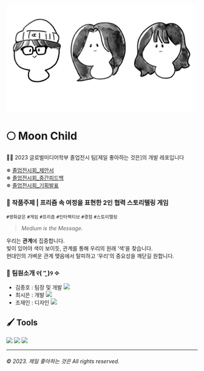 ![TeamImage](resource/team.jpeg)

# 🌕 Moon Child   
👋🏻 2023 글로벌미디어학부 졸업전시 팀[제일 좋아하는 것은]의 <MoonChild> 개발 레포입니다   


✵ [졸업전시회_제안서](resource/%EC%A1%B8%EC%97%85%EC%A0%84%EC%8B%9C%ED%9A%8C_%EC%A0%9C%EC%95%88%EC%84%9C_%ED%8C%80_%EC%A0%9C%EC%A2%8B%EC%9D%80.pdf졸업전시회_제안서_팀_제좋은.png)   
✵ [졸업전시회_중간피드백](resource/%EC%A0%9C%EC%9D%BC%EC%A2%8B%EC%95%84%ED%95%98%EB%8A%94%EA%B2%83%EC%9D%80_%ED%94%BC%EB%93%9C%EB%B0%B1%ED%96%89%EC%82%AC_%EC%9E%90%EB%A3%8C.pdf)   
✵ [졸업전시회_기획발표](resource/%EA%B8%B0%ED%9A%8D%EB%B0%9C%ED%91%9C_%EC%A0%9C%EC%A2%8B%EC%9D%80_%EC%B5%9C%EC%A2%85.pdf)


### 🌈 <b>작품주제</b> |  프리즘 속 여정을 표현한 2인 협력 스토리텔링 게임    
`#영화같은` `#게임` `#프리즘` `#인터랙티브` `#경험` `#스토리텔링`

> <i>Medium is the Message.</i> 

우리는 <b>관계</b>에 집중합니다.   
빛이 있어야 색이 보이듯, 관계를 통해 우리의 원래 ‘색’을 찾습니다.   
현대인의 가벼운 관계 맺음에서 탈피하고 ‘우리’의 중요성을 깨닫길 원합니다.

### 👥 <b>팀원소개 ୧( “̮ )୨ ✧</b>

- 김종호 : 팀장 및 개발 <a href="https://github.com/hohojlike"><img src="https://img.shields.io/badge/hohojlike-181717?style=flat-square&logo=github&logoColor=white"/></a>
- 최시은 : 개발 <a href="https://github.com/szun8"><img src="https://img.shields.io/badge/szun8-181717?style=flat-square&logo=github&logoColor=white"/></a>
- 조재인 : 디자인 <a href="https://github.com/janecho100"><img src="https://img.shields.io/badge/JaneC-181717?style=flat-square&logo=github&logoColor=white"/></a>

## 🖌 <b>Tools</b>   
<img src="https://img.shields.io/badge/Unity-202020?style=flat-square&logo=Unity&logoColor=white"/> <img src="https://img.shields.io/badge/Photon-1A437C?style=flat-square&logo=&logoColor=white"/> <img src="https://img.shields.io/badge/Blender-F5792A?style=flat-square&logo=Blender&logoColor=white"/>

---

###### *© 2023. 제일 좋아하는 것은 All rights reserved.*

